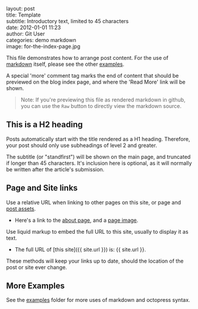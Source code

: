 layout: post  
title: Template  
subtitle: Introductory text, limited to 45 characters  
date: 2012-01-01 11:23  
author: Git User  
categories: demo markdown  
image: for-the-index-page.jpg  

This file demonstrates how to arrange post content. For the use of
[markdown](http://daringfireball.net/projects/markdown/dingus) itself, please see the
other [examples](.).

<!-- this is a HTML comment. It can span one line, or several,
     and will not appear in the browser when rendered as HTML -->

A special 'more' comment tag marks the end of content that should be previewed on
the blog index page, and where the 'Read More' link will be shown.

<!-- more -->

> Note: If you're previewing this file as rendered markdown in github,
>       you can use the `Raw` button to directly view the markdown source.


## This is a H2 heading

Posts automatically start with the title rendered as a H1 heading.  Therefore, your post
should only use subheadings of level 2 and greater.

The subtitle (or "standfirst") will be shown on the main page, and truncated if longer
than 45 characters. It's inclusion here is optional, as it will normally be written after
the article's submission.


## Page and Site links

Use a relative URL when linking to other pages on this site, or page and [post
assets](2012-01-04-octopress.md#post-assets).

- Here's a link to the [about page](/about), and a [page image](image.jpg).

Use liquid markup to embed the full URL to this site, usually to display it as text.

- The full URL of [this site]({{ site.url }}) is: {{ site.url }}.

These methods will keep your links up to date, should the location of the post or site
ever change.


## More Examples

See the [examples](.) folder for more uses of markdown and octopress syntax.
